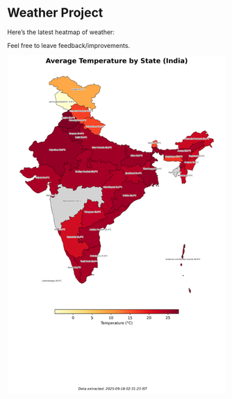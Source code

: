 # Weather Project

Here’s the latest heatmap of weather:

Feel free to leave feedback/improvements.

![India Heatmap](docs/assets/india_heatmap.png?v=CB21A5)
